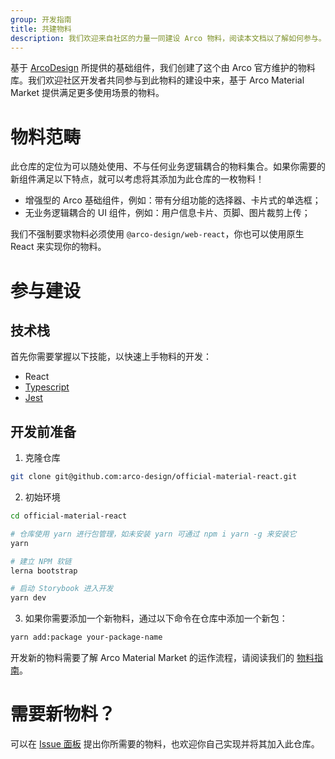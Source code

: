 ```yaml
---
group: 开发指南
title: 共建物料
description: 我们欢迎来自社区的力量一同建设 Arco 物料，阅读本文档以了解如何参与。
---
```


基于 [ArcoDesign](https://arco.design/react/components/button) 所提供的基础组件，我们创建了这个由 Arco 官方维护的物料库。我们欢迎社区开发者共同参与到此物料的建设中来，基于 Arco Material Market 提供满足更多使用场景的物料。

# 物料范畴

此仓库的定位为可以随处使用、不与任何业务逻辑耦合的物料集合。如果你需要的新组件满足以下特点，就可以考虑将其添加为此仓库的一枚物料！

* 增强型的 Arco 基础组件，例如：带有分组功能的选择器、卡片式的单选框；
* 无业务逻辑耦合的 UI 组件，例如：用户信息卡片、页脚、图片裁剪上传；

我们不强制要求物料必须使用 `@arco-design/web-react`，你也可以使用原生 React 来实现你的物料。

# 参与建设

## 技术栈

首先你需要掌握以下技能，以快速上手物料的开发：

* React
* [Typescript](https://www.tslang.cn/docs/home.html)
* [Jest](https://jestjs.io)

## 开发前准备

1. 克隆仓库

```bash
git clone git@github.com:arco-design/official-material-react.git
```

2. 初始环境

```bash
cd official-material-react

# 仓库使用 yarn 进行包管理，如未安装 yarn 可通过 npm i yarn -g 来安装它
yarn

# 建立 NPM 软链
lerna bootstrap

# 启动 Storybook 进入开发
yarn dev
```

3. 如果你需要添加一个新物料，通过以下命令在仓库中添加一个新包：

```bash
yarn add:package your-package-name
```

开发新的物料需要了解 Arco Material Market 的运作流程，请阅读我们的 [物料指南](https://arco.design/docs/material/guide)。

# 需要新物料？

可以在 [Issue 面板](`https://github.com/arco-design/official-material-react/issues`) 提出你所需要的物料，也欢迎你自己实现并将其加入此仓库。
